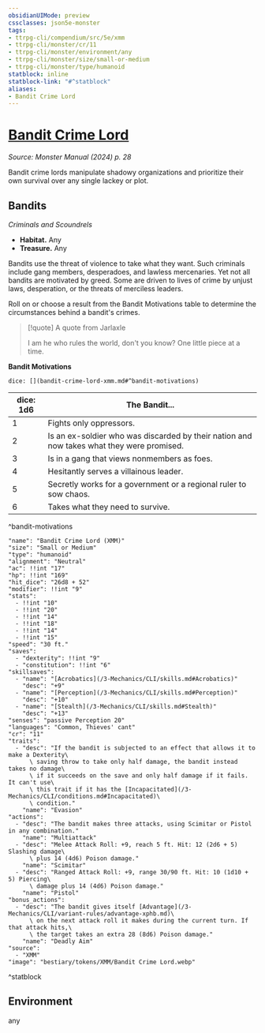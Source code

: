 ```yaml
---
obsidianUIMode: preview
cssclasses: json5e-monster
tags:
- ttrpg-cli/compendium/src/5e/xmm
- ttrpg-cli/monster/cr/11
- ttrpg-cli/monster/environment/any
- ttrpg-cli/monster/size/small-or-medium
- ttrpg-cli/monster/type/humanoid
statblock: inline
statblock-link: "#^statblock"
aliases:
- Bandit Crime Lord
---
```

# [Bandit Crime Lord](3-Mechanics\CLI\bestiary\humanoid/bandit-crime-lord-xmm.md)
*Source: Monster Manual (2024) p. 28*  

Bandit crime lords manipulate shadowy organizations and prioritize their own survival over any single lackey or plot.

## Bandits

*Criminals and Scoundrels*

- **Habitat.** Any  
- **Treasure.** Any  

Bandits use the threat of violence to take what they want. Such criminals include gang members, desperadoes, and lawless mercenaries. Yet not all bandits are motivated by greed. Some are driven to lives of crime by unjust laws, desperation, or the threats of merciless leaders.

Roll on or choose a result from the Bandit Motivations table to determine the circumstances behind a bandit's crimes.

> [!quote] A quote from Jarlaxle  
> 
> I am he who rules the world, don't you know? One little piece at a time.

**Bandit Motivations**

`dice: [](bandit-crime-lord-xmm.md#^bandit-motivations)`

| dice: 1d6 | The Bandit... |
|-----------|---------------|
| 1 | Fights only oppressors. |
| 2 | Is an ex-soldier who was discarded by their nation and now takes what they were promised. |
| 3 | Is in a gang that views nonmembers as foes. |
| 4 | Hesitantly serves a villainous leader. |
| 5 | Secretly works for a government or a regional ruler to sow chaos. |
| 6 | Takes what they need to survive. |
^bandit-motivations

```statblock
"name": "Bandit Crime Lord (XMM)"
"size": "Small or Medium"
"type": "humanoid"
"alignment": "Neutral"
"ac": !!int "17"
"hp": !!int "169"
"hit_dice": "26d8 + 52"
"modifier": !!int "9"
"stats":
  - !!int "10"
  - !!int "20"
  - !!int "14"
  - !!int "18"
  - !!int "14"
  - !!int "15"
"speed": "30 ft."
"saves":
  - "dexterity": !!int "9"
  - "constitution": !!int "6"
"skillsaves":
  - "name": "[Acrobatics](/3-Mechanics/CLI/skills.md#Acrobatics)"
    "desc": "+9"
  - "name": "[Perception](/3-Mechanics/CLI/skills.md#Perception)"
    "desc": "+10"
  - "name": "[Stealth](/3-Mechanics/CLI/skills.md#Stealth)"
    "desc": "+13"
"senses": "passive Perception 20"
"languages": "Common, Thieves' cant"
"cr": "11"
"traits":
  - "desc": "If the bandit is subjected to an effect that allows it to make a Dexterity\
      \ saving throw to take only half damage, the bandit instead takes no damage\
      \ if it succeeds on the save and only half damage if it fails. It can't use\
      \ this trait if it has the [Incapacitated](/3-Mechanics/CLI/conditions.md#Incapacitated)\
      \ condition."
    "name": "Evasion"
"actions":
  - "desc": "The bandit makes three attacks, using Scimitar or Pistol in any combination."
    "name": "Multiattack"
  - "desc": "Melee Attack Roll: +9, reach 5 ft. Hit: 12 (2d6 + 5) Slashing damage\
      \ plus 14 (4d6) Poison damage."
    "name": "Scimitar"
  - "desc": "Ranged Attack Roll: +9, range 30/90 ft. Hit: 10 (1d10 + 5) Piercing\
      \ damage plus 14 (4d6) Poison damage."
    "name": "Pistol"
"bonus_actions":
  - "desc": "The bandit gives itself [Advantage](/3-Mechanics/CLI/variant-rules/advantage-xphb.md)\
      \ on the next attack roll it makes during the current turn. If that attack hits,\
      \ the target takes an extra 28 (8d6) Poison damage."
    "name": "Deadly Aim"
"source":
  - "XMM"
"image": "bestiary/tokens/XMM/Bandit Crime Lord.webp"
```
^statblock

## Environment

any